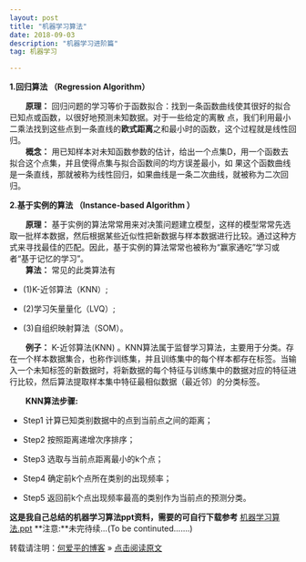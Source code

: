 ```yaml
---
layout: post
title: "机器学习算法"
date: 2018-09-03
description: "机器学习进阶篇"
tag: 机器学习  

---    
```





**1.回归算法 （Regression Algorithm）**

　　**原理：** 回归问题的学习等价于函数拟合：找到一条函数曲线使其很好的拟合已知点或函数，以很好地预测未知数据。对于一些给定的离散
点，我们利用最小二乘法找到这些点到一条直线的**欧式距离**之和最小时的函数，这个过程就是线性回归。  
　　**概念：** 用已知样本对未知函数参数的估计，给出一个点集D，用一个函数去拟合这个点集，并且使得点集与拟合函数间的均方误差最小，如
果这个函数曲线是一条直线，那就被称为线性回归，如果曲线是一条二次曲线，就被称为二次回归。
  

**2.基于实例的算法 （Instance-based Algorithm ）**

　　**原理：** 基于实例的算法常常用来对决策问题建立模型，这样的模型常常先选取一批样本数据，然后根据某些近似性把新数据与样本数据进行比较。通过这种方式来寻找最佳的匹配。因此，基于实例的算法常常也被称为“赢家通吃”学习或者“基于记忆的学习”。  
　　**算法：** 常见的此类算法有

-   (1)K-近邻算法（KNN）;

-   (2)学习矢量量化（LVQ）;

-   (3)自组织映射算法（SOM）。

　　**例子：** K-近邻算法(KNN)
。KNN算法属于监督学习算法，主要用于分类。存在一个样本数据集合，也称作训练集，并且训练集中的每个样本都存在标签。当输入一个未知标签的新数据时，将新数据的每个特征与训练集中的数据对应的特征进行比较，然后算法提取样本集中特征最相似数据（最近邻）的分类标签。

　　**KNN算法步骤:**

-   Step1 计算已知类别数据中的点到当前点之间的距离；

-   Step2 按照距离递增次序排序；

-   Step3 选取与当前点距离最小的k个点；

-   Step4 确定前k个点所在类别的出现频率；

-   Step5 返回前k个点出现频率最高的类别作为当前点的预测分类。

**这是我自己总结的机器学习算法ppt资料，需要的可自行下载参考**
[机器学习算法.ppt](https://github.com/AndrewHeaiping/DownloadFiles/blob/master/%E6%9C%BA%E5%99%A8%E5%AD%A6%E4%B9%A0%E7%AE%97%E6%B3%95.pptx?raw=true) 
   **注意:**未完待续...(To be continuted.......)
<br>

转载请注明：[何爱平的博客](http://AndrewHeaiping.github.io) » [点击阅读原文](https://www.heaiping.cn/2018/09/MachineLearningAlgorithm/)
